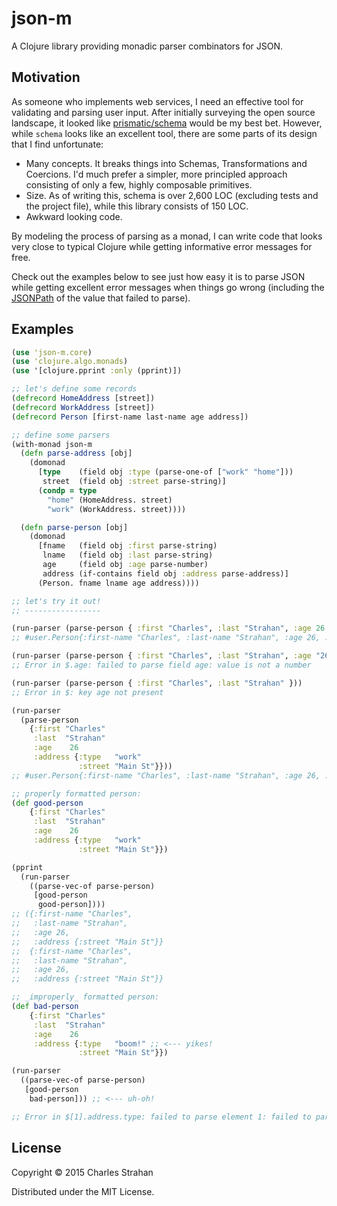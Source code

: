 # json-m

A Clojure library providing monadic parser combinators for JSON.

## Motivation

As someone who implements web services, I need an effective tool for
validating and parsing user input. After initially surveying the open
source landscape, it looked like
[prismatic/schema](https://github.com/Prismatic/schema) would be my best
bet. However, while `schema` looks like an excellent tool, there are
some parts of its design that I find unfortunate:

* Many concepts. It breaks things into Schemas, Transformations and
  Coercions. I'd much prefer a simpler, more principled approach
  consisting of only a few, highly composable primitives.
* Size. As of writing this, schema is over 2,600 LOC (excluding tests
  and the project file), while this library consists of 150 LOC.
* Awkward looking code.

By modeling the process of parsing as a monad, I can write code that looks
very close to typical Clojure while getting informative error messages
for free.

Check out the examples below to see just how easy it is to parse JSON
while getting excellent error messages when things go wrong (including
the [JSONPath](http://goessner.net/articles/JsonPath/) of the value that
failed to parse).

## Examples

```clojure
(use 'json-m.core)
(use 'clojure.algo.monads)
(use '[clojure.pprint :only (pprint)])

;; let's define some records
(defrecord HomeAddress [street])
(defrecord WorkAddress [street])
(defrecord Person [first-name last-name age address])

;; define some parsers
(with-monad json-m
  (defn parse-address [obj]
    (domonad
      [type    (field obj :type (parse-one-of ["work" "home"]))
       street  (field obj :street parse-string)]
      (condp = type
        "home" (HomeAddress. street)
        "work" (WorkAddress. street))))

  (defn parse-person [obj]
    (domonad
      [fname   (field obj :first parse-string)
       lname   (field obj :last parse-string)
       age     (field obj :age parse-number)
       address (if-contains field obj :address parse-address)]
      (Person. fname lname age address))))

;; let's try it out!
;; -----------------

(run-parser (parse-person { :first "Charles", :last "Strahan", :age 26 }))
;; #user.Person{:first-name "Charles", :last-name "Strahan", :age 26, :address nil}

(run-parser (parse-person { :first "Charles", :last "Strahan", :age "26" }))
;; Error in $.age: failed to parse field age: value is not a number

(run-parser (parse-person { :first "Charles", :last "Strahan" }))
;; Error in $: key age not present

(run-parser
  (parse-person
    {:first "Charles"
     :last  "Strahan"
     :age    26
     :address {:type   "work"
               :street "Main St"}}))
;; #user.Person{:first-name "Charles", :last-name "Strahan", :age 26, :address #user.WorkAddress{:street "Main St"}}

;; properly formatted person:
(def good-person
    {:first "Charles"
     :last  "Strahan"
     :age    26
     :address {:type   "work"
               :street "Main St"}})

(pprint
  (run-parser
    ((parse-vec-of parse-person)
     [good-person
      good-person])))
;; ({:first-name "Charles",
;;   :last-name "Strahan",
;;   :age 26,
;;   :address {:street "Main St"}}
;;  {:first-name "Charles",
;;   :last-name "Strahan",
;;   :age 26,
;;   :address {:street "Main St"}}

;; _improperly_ formatted person:
(def bad-person
    {:first "Charles"
     :last  "Strahan"
     :age    26
     :address {:type   "boom!" ;; <--- yikes!
               :street "Main St"}})

(run-parser
  ((parse-vec-of parse-person)
   [good-person
    bad-person])) ;; <--- uh-oh!

;; Error in $[1].address.type: failed to parse element 1: failed to parse field address: failed to parse field type: value is not one of ["work", "home"]

```

## License

Copyright © 2015 Charles Strahan

Distributed under the MIT License.
